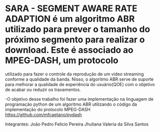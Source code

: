 # SARA - SEGMENT AWARE RATE ADAPTION é um algoritmo ABR utilizado para prever o tamanho do próximo segmento para realizar o download. Este é associado ao MPEG-DASH, um protocolo
utilizado para fazer o controle da reprodução de um video streaming conforme a qualidade da banda. Nisso, o algoritmo ABR serve de suporte para melhorar a qualidade de experiência
do usuário(QOE) com o objetivo de acabar ou reduzir os travamentos.

-O objetivo desse trabalho foi fazer uma implementação na linguagem de programação python de um algoritmo ABR utilizando o código da implementação do protocolo MPEG-DASH
https://github.com/mfcaetano/pydash

Integrantes:
João Pedro Felicio Pereira
Jhuliana Valeria da Silva Santos
